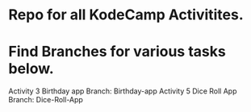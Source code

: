 # Repo for all KodeCamp Activitites.
# Find Branches for various tasks below.
Activity 3 Birthday app Branch: Birthday-app
Activity 5 Dice Roll App Branch: Dice-Roll-App
